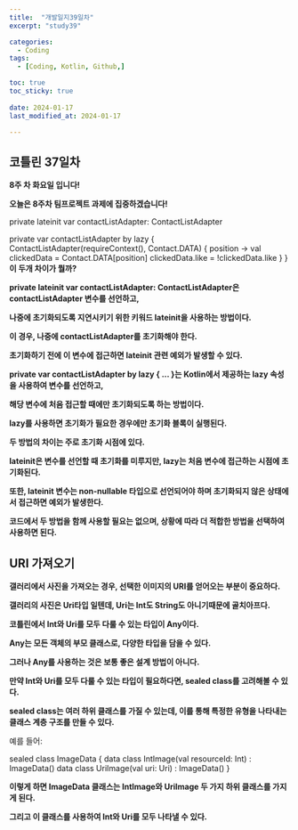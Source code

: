 ```yaml
---
title:  "개발일지39일차" 
excerpt: "study39"

categories:
  - Coding
tags:
  - [Coding, Kotlin, Github,]

toc: true
toc_sticky: true
 
date: 2024-01-17
last_modified_at: 2024-01-17

---
```



## 코틀린 37일차

**8주 차 화요일 입니다!**

**오늘은 8주차 팀프로젝트 과제에 집중하겠습니다!**


private lateinit var contactListAdapter: ContactListAdapter


private var contactListAdapter by lazy {
		ContactListAdapter(requireContext(), Contact.DATA) { position ->
			val clickedData = Contact.DATA[position]
		clickedData.like = !clickedData.like
	}
}  
**이 두개 차이가 뭘까?**

**private lateinit var contactListAdapter: ContactListAdapter은 contactListAdapter 변수를 선언하고,**

**나중에 초기화되도록 지연시키기 위한 키워드 lateinit을 사용하는 방법이다.**

**이 경우, 나중에 contactListAdapter를 초기화해야 한다.**

**초기화하기 전에 이 변수에 접근하면 lateinit 관련 예외가 발생할 수 있다.**


**private var contactListAdapter by lazy { ... }는 Kotlin에서 제공하는 lazy 속성을 사용하여 변수를 선언하고,**

**해당 변수에 처음 접근할 때에만 초기화되도록 하는 방법이다.**

**lazy를 사용하면 초기화가 필요한 경우에만 초기화 블록이 실행된다.**



**두 방법의 차이는 주로 초기화 시점에 있다.**

**lateinit은 변수를 선언할 때 초기화를 미루지만, lazy는 처음 변수에 접근하는 시점에 초기화된다.**

**또한, lateinit 변수는 non-nullable 타입으로 선언되어야 하며 초기화되지 않은 상태에서 접근하면 예외가 발생한다.**

**코드에서 두 방법을 함께 사용할 필요는 없으며, 상황에 따라 더 적합한 방법을 선택하여 사용하면 된다.**

## URI 가져오기

**갤러리에서 사진을 가져오는 경우, 선택한 이미지의 URI를 얻어오는 부분이 중요하다.**

**갤러리의 사진은 Uri타입 일텐데, Uri는 Int도 String도 아니기때문에 골치아프다.**

**코틀린에서 Int와 Uri를 모두 다룰 수 있는 타입이 Any이다.**

**Any는 모든 객체의 부모 클래스로, 다양한 타입을 담을 수 있다.**

**그러나 Any를 사용하는 것은 보통 좋은 설계 방법이 아니다.**

**만약 Int와 Uri를 모두 다룰 수 있는 타입이 필요하다면, sealed class를 고려해볼 수 있다.**

**sealed class는 여러 하위 클래스를 가질 수 있는데, 이를 통해 특정한 유형을 나타내는 클래스 계층 구조를 만들 수 있다.**

예를 들어:

sealed class ImageData {
    data class IntImage(val resourceId: Int) : ImageData()
    data class UriImage(val uri: Uri) : ImageData()
}

**이렇게 하면 ImageData 클래스는 IntImage와 UriImage 두 가지 하위 클래스를 가지게 된다.**

**그리고 이 클래스를 사용하여 Int와 Uri를 모두 나타낼 수 있다.**


